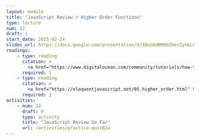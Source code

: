 ```yaml
---
layout: module
title: "JavaScript Review + Higher Order Functions"
type: lecture
num: 12
draft: 1
start_date: 2025-02-24
slides_url: https://docs.google.com/presentation/d/1BsGKdRM09ZHerZyn6LGcs5nNNLhd9wn7/edit?usp=sharing&ouid=113376576186080604800&rtpof=true&sd=true
readings: 
    - type: reading
      citation: >
        <a href="https://www.digitalocean.com/community/tutorials/how-to-use-array-methods-in-javascript-iteration-methods" target="_blank">How To Use Array Methods in JavaScript: Iteration Methods</a>
      required: 1
    - type: reading
      citation: >
        <a href="https://eloquentjavascript.net/05_higher_order.html" target="_blank">Higher-Order Functions</a>
      required: 1
activities:
    - num: 12
      draft: 0
      type: activity
      title: "JavaScript Review So Far"
      url: /activities/practice-quiz02a
---
```

